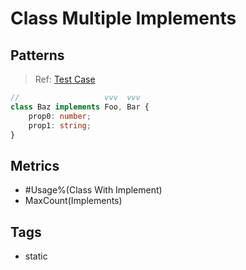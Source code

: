 # Class Multiple Implements

## Patterns

> Ref:
> [Test Case](../../../../../docs/relation/implement.md#class-implements-multiple-interfaces)

```ts
//                   vvv  vvv
class Baz implements Foo, Bar {
    prop0: number;
    prop1: string;
}
```

## Metrics

* #Usage%(Class With Implement)
* MaxCount(Implements)

<!--* MaxCount(Conflict Members)-->

## Tags

* static
